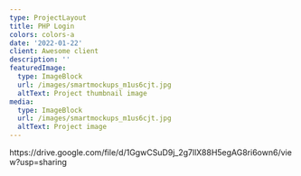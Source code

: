 ```yaml
---
type: ProjectLayout
title: PHP Login
colors: colors-a
date: '2022-01-22'
client: Awesome client
description: ''
featuredImage:
  type: ImageBlock
  url: /images/smartmockups_m1us6cjt.jpg
  altText: Project thumbnail image
media:
  type: ImageBlock
  url: /images/smartmockups_m1us6cjt.jpg
  altText: Project image
---
```

https\://drive.google.com/file/d/1GgwCSuD9j\_2g7llX88H5egAG8ri6own6/view?usp=sharing


